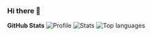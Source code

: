### Hi there 👋

<!--
**DwmEnjoyer/DwmEnjoyer** is a ✨ _special_ ✨ repository because its `README.md` (this file) appears on your GitHub profile.

Here are some ideas to get you started:

- 🔭 I’m currently working on ...
- 🌱 I’m currently learning ...
- 👯 I’m looking to collaborate on ...
- 🤔 I’m looking for help with ...
- 💬 Ask me about ...
- 📫 How to reach me: ...
- 😄 Pronouns: ...
- ⚡ Fun fact: ...
-->
**GitHub Stats**
![Profile](http://github-profile-summary-cards.vercel.app/api/cards/profile-details?username=DwmEnjoyer&theme=tokyonight)
![Stats](https://github-readme-stats.vercel.app/api/?username=DwmEnjoyer&layout=compact&show_icons=true&include_all_commits=true&hide_border=true&theme=tokyonight)
![Top languages](http://github-profile-summary-cards.vercel.app/api/cards/repos-per-language?username=DwmEnjoyer&theme=tokyonight)
